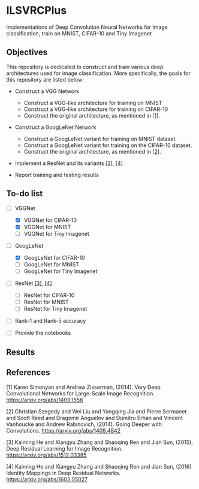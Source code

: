 # ILSVRCPlus
Implementations of Deep Convolution Neural Networks for Image classification, train on MNIST, CIFAR-10 and Tiny Imagenet

## Objectives
This repository is dedicated to construct and train various deep architectures used for image classification. More specifically, the goals for this repository are listed below:

* Construct a VGG Network
  * Construct a VGG-like architecture for training on MNIST
  * Construct a VGG-like architecture for training on CIFAR-10
  * Construct the original architecture, as mentioned in [[1]]("1").

* Construct a GoogLeNet Network
  * Construct a GoogLeNet variant for training on MNIST dataset.
  * Construct a GoogLeNet variant for training on the CIFAR-10 dataset.
  * Construct the original architecture, as mentioned in [[2]]("2").

* Implement a ResNet and its variants [[3]]("3"), [[4]]("4")
  
 * Report training and testing results

## To-do list
- [ ] VGGNet
	- [x] VGGNet for CIFAR-10
	- [x] VGGNet for MNIST
	- [ ] VGGNet for Tiny Imagenet

- [ ] GoogLeNet
	- [x] GoogLeNet for CIFAR-10
	- [ ] GoogLeNet for MNIST
	- [ ] GoogLeNet for Tiny Imagenet

- [ ] ResNet [[3]]("3"), [[4]]("4")
	- [ ] ResNet for CIFAR-10
	- [ ] ResNet for MNIST
	- [ ] ResNet for Tiny Imagenet
	
- [ ] Rank-1 and Rank-5 accuracy

- [ ] Provide the notebooks

## Results

## References
<a id="1">[1]</a>
Karen Simonyan and Andrew Zisserman, (2014).
Very Deep Convolutional Networks for Large-Scale Image Recognition.
https://arxiv.org/abs/1409.1556

<a id="2">[2]</a>
Christian Szegedy and Wei Liu and Yangqing Jia and Pierre Sermanet and Scott Reed and Dragomir Anguelov and Dumitru Erhan and Vincent Vanhoucke and Andrew Rabinovich, (2014).
Going Deeper with Convolutions.
https://arxiv.org/abs/1409.4842

<a id="3">[3]</a>
Kaiming He and Xiangyu Zhang and Shaoqing Ren and Jian Sun, (2015).
Deep Residual Learning for Image Recognition.
https://arxiv.org/abs/1512.03385

<a id="4">[4]</a>
Kaiming He and Xiangyu Zhang and Shaoqing Ren and Jian Sun, (2016)
Identity Mappings in Deep Residual Networks.
https://arxiv.org/abs/1603.05027